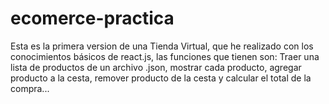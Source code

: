 # ecomerce-practica

Esta es la primera version de una Tienda Virtual, que he realizado con los conocimientos básicos de react.js, 
las funciones que tienen son: Traer una lista de productos de un archivo .json, mostrar cada producto, agregar producto a la cesta, 
remover producto de la cesta y calcular el total de la compra...
